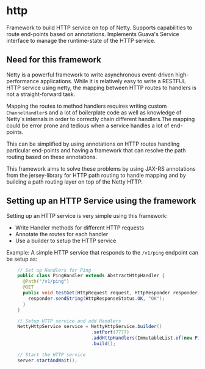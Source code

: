 http
====
Framework to build HTTP service on top of Netty. Supports capabilities to route end-points based on annotations.
Implements Guava's Service interface to manage the runtime-state of the HTTP service.

Need for this framework
-----------------------
Netty is a powerful framework to write asynchronous event-driven high-performance applications. While it is
relatively easy to write a RESTFUL HTTP service using netty, the mapping between HTTP routes to handlers is
not a straight-forward task.

Mapping the routes to method handlers requires writing custom `ChannelHandler`s and a lot of boilerplate code
as well as knowledge of Netty's internals in order to correctly chain different handlers.The mapping could be
error prone and tedious when a service handles a lot of end-points.

This can be simplified by using annotations on HTTP routes handling particular
end-points and having a framework that can resolve the path routing based on these annotations.

This framework aims to solve these problems by using JAX-RS annotations from the jersey-library for HTTP path
routing to handle mapping and by building a path routing layer on top of the Netty HTTP.

Setting up an HTTP Service using the framework
----------------------------------------------
Setting up an HTTP service is very simple using this framework:
* Write Handler methods for different HTTP requests
* Annotate the routes for each handler
* Use a builder to setup the HTTP service

Example: A simple HTTP service that responds to the `/v1/ping` endpoint can be setup as:

```java
    // Set up Handlers for Ping
    public class PingHandler extends AbstractHttpHandler {
      @Path("/v1/ping")
      @GET
      public void testGet(HttpRequest request, HttpResponder responder){
        responder.sendString(HttpResponseStatus.OK, "OK");
      }
    }

    // Setup HTTP service and add Handlers
    NettyHttpService service = NettyHttpService.builder()
                               .setPort(7777)
                               .addHttpHandlers(ImmutableList.of(new PingHandler()))
                               .build();

    // Start the HTTP service
    server.startAndWait();
```